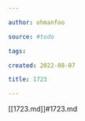```yaml
---

author: ohmanfoo

source: #todo

tags: 

created: 2022-08-07

title: 1723

---
```

[[1723.md]]#1723.md